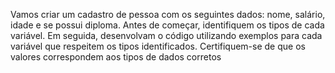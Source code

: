 Vamos criar um cadastro de pessoa com os seguintes dados: nome, salário, idade e se possui diploma. Antes de começar, identifiquem os tipos de cada variável. Em seguida, desenvolvam o código utilizando exemplos para cada variável que respeitem os tipos identificados. Certifiquem-se de que os valores correspondem aos tipos de dados corretos
